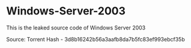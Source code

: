 # Windows-Server-2003
This is the leaked source code of Windows Server 2003

Source: Torrent Hash - 3d8b16242b56a3aafb8da7b5fc83ef993ebcf35b
